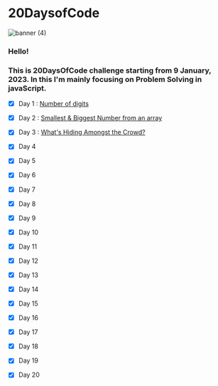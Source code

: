 # 20DaysofCode

![banner (4)](https://user-images.githubusercontent.com/109837813/211257761-da64e7d5-cf9a-4a1c-aefb-84e7ab282635.png)


### Hello! 
### This is __20DaysOfCode__ challenge starting from 9 January, 2023.  In this I'm mainly focusing on **Problem Solving in javaScript**.

* [x] Day 1 : [Number of digits](https://github.com/Mus1ak/20DaysofCode/tree/main/Days/Day%201)

* [x] Day 2 : [Smallest & Biggest Number from an array](https://github.com/Mus1ak/20DaysofCode/tree/main/Days/Day%202)

* [x] Day 3 : [What's Hiding Amongst the Crowd?](https://github.com/Mus1ak/20DaysofCode/tree/main/Days/Day%203)

* [x] Day 4

* [x] Day 5

* [x] Day 6

* [x] Day 7

* [x] Day 8

* [x] Day 9

* [x] Day 10

* [x] Day 11

* [x] Day 12

* [x] Day 13

* [x] Day 14

* [x] Day 15

* [x] Day 16

* [x] Day 17

* [x] Day 18

* [x] Day 19

* [x] Day 20
